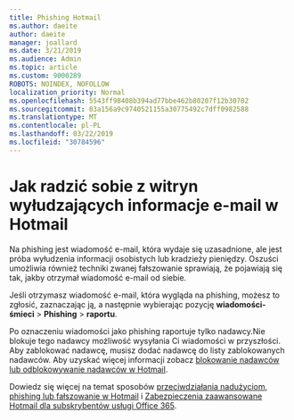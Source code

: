 ```yaml
---
title: Phishing Hotmail
ms.author: daeite
author: daeite
manager: joallard
ms.date: 3/21/2019
ms.audience: Admin
ms.topic: article
ms.custom: 9000289
ROBOTS: NOINDEX, NOFOLLOW
localization_priority: Normal
ms.openlocfilehash: 5543ff98408b394ad77bbe462b80207f12b30702
ms.sourcegitcommit: 03a156a9c9740521155a30775492c7dff0982588
ms.translationtype: MT
ms.contentlocale: pl-PL
ms.lasthandoff: 03/22/2019
ms.locfileid: "30784596"
---
```

# <a name="how-to-deal-with-phishing-email-in-outlookcom"></a>Jak radzić sobie z witryn wyłudzających informacje e-mail w Hotmail

Na phishing jest wiadomość e-mail, która wydaje się uzasadnione, ale jest próba wyłudzenia informacji osobistych lub kradzieży pieniędzy. Oszuści umożliwia również techniki zwanej fałszowanie sprawiają, że pojawiają się tak, jakby otrzymał wiadomość e-mail od siebie.

Jeśli otrzymasz wiadomość e-mail, która wygląda na phishing, możesz to zgłosić, zaznaczając ją, a następnie wybierając pozycję **wiadomości-śmieci** > **Phishing** > **raportu**.

Po oznaczeniu wiadomości jako phishing raportuje tylko nadawcy.Nie blokuje tego nadawcy możliwość wysyłania Ci wiadomości w przyszłości. Aby zablokować nadawcę, musisz dodać nadawcę do listy zablokowanych nadawców. Aby uzyskać więcej informacji zobacz [blokowanie nadawców lub odblokowywanie nadawców w Hotmail](https://support.office.com/article/afba1c94-77bb-4f50-8b85-057cf52f4d5e).

Dowiedz się więcej na temat sposobów [przeciwdziałania nadużyciom, phishing lub fałszowanie w Hotmail](https://support.office.com/article/0d882ea5-eedc-4bed-aebc-079ffa1105a3) i [Zabezpieczenia zaawansowane Hotmail dla subskrybentów usługi Office 365](https://support.office.com/article/882d2243-eab9-4545-a58a-b36fee4a46e2).